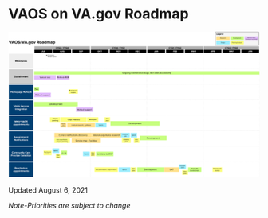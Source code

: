# VAOS on VA.gov Roadmap

![vaos-product-roadmap](product/images/vaos-product-roadmap.png)


Updated August 6, 2021

_Note-Priorities are subject to change_
